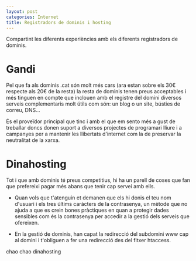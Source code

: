 ```yaml
---
layout: post
categories: Internet
title: Registradors de dominis i hosting
---
```


Compartint les diferents experiències amb els diferents registradors de dominis.

Gandi
=====

Pel que fa als dominis .cat són molt més cars (ara estan sobre els 30€ respecte als 20€ de la resta) la resta de dominis tenen preus acceptables i més tinguen en compte que inclouen amb el registre del domini diversos serveis complementaris molt útils com són: un blog o un site, bústies de correu, DNS...

És el proveïdor principal que tinc i amb el que em sento més a gust de treballar doncs donen suport a diversos projectes de programari lliure i a campanyes per a mantenir les llibertats d'internet com la de preservar la neutralitat de la xarxa.

Dinahosting
===========

Tot i que amb dominis té preus competitius, hi ha un parell de coses que fan que prefereixi pagar més abans que tenir cap servei amb ells.

- Quan vols que t'atenguin et demanen que els hi donis el teu nom d'usuari i els tres últims caràcters de la contrasenya, un mètode que no ajuda a que es crein bones pràctiques en quan a protegir dades sensibles com és la contrasenya per accedir a la gestió dels serveis que ofereixen.

- En la gestió de dominis, han capat la redirecció del subdomini www cap al domini i t'obliguen a fer una redirecció des del fitxer htaccess.

chao chao dinahosting
